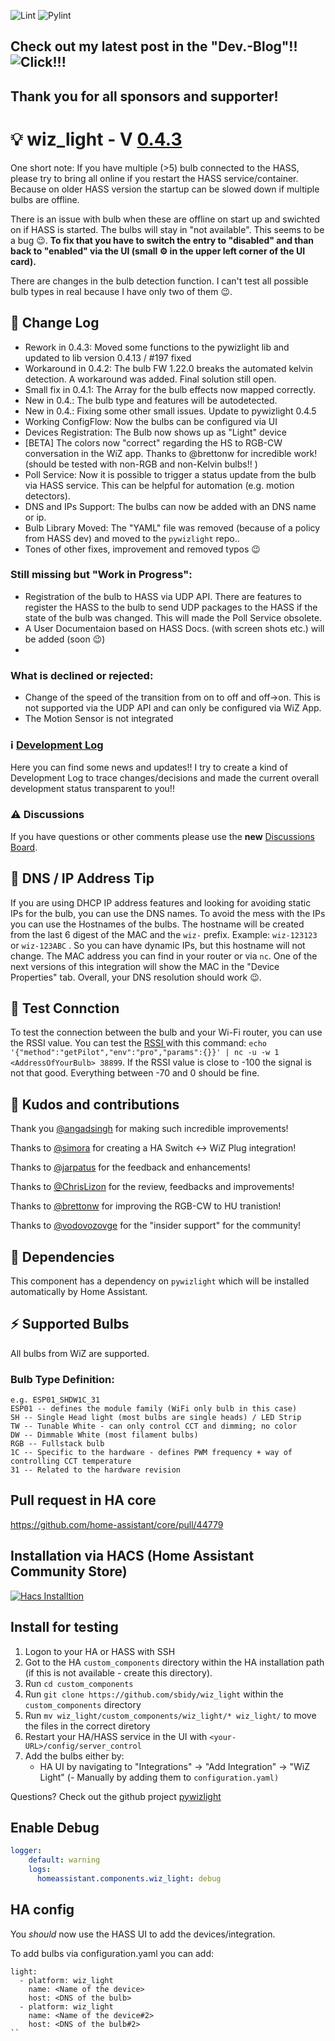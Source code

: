 ![Lint](https://github.com/sbidy/wiz_light/workflows/Lint/badge.svg) ![Pylint](https://github.com/sbidy/wiz_light/workflows/Pylint/badge.svg)

## Check out my latest post in the "Dev.-Blog"!! ![Click!!!](https://github.com/sbidy/wiz_light/discussions/78#discussioncomment-406814)

## Thank you for all sponsors and supporter!

# :bulb: wiz_light - V [0.4.3](https://github.com/sbidy/wiz_light/releases/tag/v0.4.3)

One short note: If you have multiple (>5) bulb connected to the HASS, please try to bring all online if you restart the HASS service/container.
Because on older HASS version the startup can be slowed down if multiple bulbs are offline.

There is an issue with bulb when these are offline on start up and swichted on if HASS is started. The bulbs will stay in "not available". This seems to be a bug :wink:. **To fix that you have to switch the entry to "disabled" and than back to "enabled" via the UI (small :gear: in the upper left corner of the UI card).**

There are changes in the bulb detection function. I can't test all possible bulb types in real because I have only two of them :wink:.

## :muscle: Change Log

- Rework in 0.4.3: Moved some functions to the pywizlight lib and updated to lib version 0.4.13 / #197 fixed
- Workaround in 0.4.2: The bulb FW 1.22.0 breaks the automated kelvin detection. A workaround was added. Final solution still open.
- Small fix in 0.4.1: The Array for the bulb effects now mapped correctly.
- New in 0.4.: The bulb type and features will be autodetected.
- New in 0.4.: Fixing some other small issues. Update to pywizlight 0.4.5
- Working ConfigFlow: Now the bulbs can be configured via UI
- Devices Registration: The Bulb now shows up as "Light" device
- [BETA] The colors now "correct" regarding the HS to RGB-CW conversation in the WiZ app. Thanks to @brettonw for incredible work!(should be tested with non-RGB and non-Kelvin bulbs!! )
- Poll Service: Now it is possible to trigger a status update from the bulb via HASS service. This can be helpful for automation (e.g. motion detectors).
- DNS and IPs Support: The bulbs can now be added with an DNS name or ip.
- Bulb Library Moved: The "YAML" file was removed (because of a policy from HASS dev) and moved to the `pywizlight` repo..
- Tones of other fixes, improvement and removed typos :wink:

### Still missing but "Work in Progress":

- Registration of the bulb to HASS via UDP API. There are features to register the HASS to the bulb to send UDP packages to the HASS if the state of the bulb was changed. This will made the Poll Service obsolete.
- A User Documentaion based on HASS Docs. (with screen shots etc.) will be added (soon :wink:)
-

### What is declined or rejected:

- Change of the speed of the transition from on to off and off->on. This is not supported via the UDP API and can only be configured via WiZ App.
- The Motion Sensor is not integrated

### :information_source: [Development Log](https://github.com/sbidy/wiz_light/discussions/78)

Here you can find some news and updates!!
I try to create a kind of Development Log to trace changes/decisions and made the current overall development status transparent to you!!

### :warning: Discussions

If you have questions or other comments please use the **new** [Discussions Board](https://github.com/sbidy/wiz_light/discussions).

## 📔 DNS / IP Address Tip

If you are using DHCP IP address features and looking for avoiding static IPs for the bulb, you can use the DNS names.
To avoid the mess with the IPs you can use the Hostnames of the bulbs.
The hostname will be created from the last 6 digest of the MAC and the `wiz-` prefix. Example: `wiz-123123` or `wiz-123ABC` .
So you can have dynamic IPs, but this hostname will not change. The MAC address you can find in your router or via `nc`.
One of the next versions of this integration will show the MAC in the "Device Properties" tab. Overall, your DNS resolution should work 😉.

## 🔄 Test Connction

To test the connection between the bulb and your Wi-Fi router, you can use the RSSI value.
You can test the [RSSI ](https://en.wikipedia.org/wiki/Received_signal_strength_indication) with this command: `echo '{"method":"getPilot","env":"pro","params":{}}' | nc -u -w 1 <AddressOfYourBulb> 38899`.
If the RSSI value is close to -100 the signal is not that good. Everything between -70 and 0 should be fine.

## :blue_heart: Kudos and contributions

Thank you [@angadsingh](https://github.com/angadsingh) for making such incredible improvements!

Thanks to [@simora](https://github.com/simora) for creating a HA Switch <-> WiZ Plug integration!

Thanks to [@jarpatus](https://github.com/jarpatus) for the feedback and enhancements!

Thanks to [@ChrisLizon](https://github.com/ChrisLizon) for the review, feedbacks and improvements!

Thanks to [@brettonw](https://github.com/brettonw) for improving the RGB-CW to HU tranistion!

Thanks to [@vodovozovge](https://github.com/vodovozovge) for the "insider support" for the community!

## :flight_departure: Dependencies

This component has a dependency on `pywizlight` which will be installed automatically by Home Assistant.

## :zap: Supported Bulbs

All bulbs from WiZ are supported.

### Bulb Type Definition:

```
e.g. ESP01_SHDW1C_31
ESP01 -- defines the module family (WiFi only bulb in this case)
SH -- Single Head light (most bulbs are single heads) / LED Strip
TW -- Tunable White - can only control CCT and dimming; no color
DW -- Dimmable White (most filament bulbs)
RGB -- Fullstack bulb
1C -- Specific to the hardware - defines PWM frequency + way of controlling CCT temperature
31 -- Related to the hardware revision
```

## Pull request in HA core

https://github.com/home-assistant/core/pull/44779

## Installation via HACS (Home Assistant Community Store)

[![Hacs Installtion](http://img.youtube.com/vi/_LTA07ENpBE/0.jpg)](http://www.youtube.com/watch?v=_LTA07ENpBE "Wiz Lightbulbs and Home Assistant walkthrough - 2021 Phillips Hue Killer?")

## Install for testing

1. Logon to your HA or HASS with SSH
2. Got to the HA `custom_components` directory within the HA installation path (if this is not available - create this directory).
3. Run `cd custom_components`
4. Run `git clone https://github.com/sbidy/wiz_light` within the `custom_components` directory
5. Run `mv wiz_light/custom_components/wiz_light/* wiz_light/` to move the files in the correct diretory
6. Restart your HA/HASS service in the UI with `<your-URL>/config/server_control`
7. Add the bulbs either by:
   - HA UI by navigating to "Integrations" -> "Add Integration" -> "WiZ Light"
     (- Manually by adding them to `configuration.yaml)`

Questions? Check out the github project [pywizlight](https://github.com/sbidy/pywizlight)

## Enable Debug

```YAML
logger:
    default: warning
    logs:
      homeassistant.components.wiz_light: debug
```

## HA config

You _should_ now use the HASS UI to add the devices/integration.

To add bulbs via configuration.yaml you can add:

```
light:
  - platform: wiz_light
    name: <Name of the device>
    host: <DNS of the bulb>
  - platform: wiz_light
    name: <Name of the device#2>
    host: <DNS of the bulb#2>
``
```
